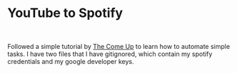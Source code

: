 <H1>YouTube to Spotify</H1>
  <br>
<p>Followed a simple tutorial by <a href="https://www.youtube.com/watch?v=7J_qcttfnJA">The Come Up</a> to learn how to automate simple tasks. I have two files that I have gitignored, which contain my spotify credentials and my google developer keys.</p>
